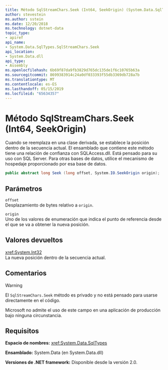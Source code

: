 ```yaml
---
title: Método SqlStreamChars.Seek (Int64, SeekOrigin) (System.Data.SqlTypes)
author: stevestein
ms.author: sstein
ms.date: 12/20/2018
ms.technology: dotnet-data
topic_type:
- apiref
api_name:
- System.Data.SqlTypes.SqlStreamChars.Seek
api_location:
- System.Data.dll
api_type:
- Assembly
ms.openlocfilehash: 6b69f87da9fb3829d765dc135de1f6c10765b63a
ms.sourcegitcommit: 8699383914c24a0df033393f55db3369db728a7b
ms.translationtype: MT
ms.contentlocale: es-ES
ms.lasthandoff: 05/15/2019
ms.locfileid: "65634357"
---
```

# <a name="sqlstreamcharsseekint64-seekorigin-method"></a>Método SqlStreamChars.Seek (Int64, SeekOrigin)

Cuando se reemplaza en una clase derivada, se establece la posición dentro de la secuencia actual. El ensamblado que contiene este método tiene una relación de confianza con SQLAccess.dll. Está pensado para su uso con SQL Server. Para otras bases de datos, utilice el mecanismo de hospedaje proporcionado por esa base de datos.

```csharp
public abstract long Seek (long offset, System.IO.SeekOrigin origin);
```

## <a name="parameters"></a>Parámetros

`offset`\
Desplazamiento de bytes relativo a `origin`.

`origin`\
Uno de los valores de enumeración que indica el punto de referencia desde el que se va a obtener la nueva posición.

## <a name="returns"></a>Valores devueltos

<xref:System.Int32>\
La nueva posición dentro de la secuencia actual.

## <a name="remarks"></a>Comentarios

> [!WARNING]
> El `SqlStreamChars.Seek` método es privado y no está pensado para usarse directamente en el código.
>
> Microsoft no admite el uso de este campo en una aplicación de producción bajo ninguna circunstancia.

## <a name="requirements"></a>Requisitos

**Espacio de nombres:** <xref:System.Data.SqlTypes>

**Ensamblado:** System.Data (en System.Data.dll)

**Versiones de .NET framework:** Disponible desde la versión 2.0.
